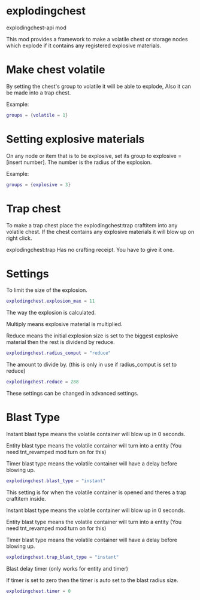 # explodingchest
explodingchest-api mod

This mod provides a framework to make a volatile chest or storage nodes which explode if it contains any registered explosive materials.

# Make chest volatile

By setting the chest's group to volatile it will be able to explode, Also it can be made into a trap chest.

Example:

``` lua
groups = {volatile = 1}
```

# Setting explosive materials

On any node or item that is to be explosive, set its group to explosive = [insert number]. The number is the radius of the explosion.


Example:

``` lua
groups = {explosive = 3}
```

# Trap chest

To make a trap chest place the explodingchest:trap craftitem into any volatile chest. If the chest contains any explosive materials it will blow up on right click.

explodingchest:trap Has no crafting receipt. You have to give it one.

# Settings

To limit the size of the explosion.

``` lua
explodingchest.explosion_max = 11
```

The way the explosion is calculated.

Multiply means explosive material is multiplied.

Reduce means the initial explosion size is set to the biggest explosive material then the rest is dividend by reduce.

``` lua
explodingchest.radius_comput = "reduce"
```

The amount to divide by. (this is only in use if radius_comput is set to reduce)

``` lua
explodingchest.reduce = 288
```

These settings can be changed in advanced settings.

# Blast Type

Instant blast type means the volatile container will blow up in 0 seconds.

Entity blast type means the volatile container will turn into a entity (You need tnt_revamped mod turn on for this)

Timer blast type means the volatile container will have a delay before blowing up.

``` lua
explodingchest.blast_type = "instant"
```

This setting is for when the volatile container is opened and theres a trap craftitem inside.

Instant blast type means the volatile container will blow up in 0 seconds.

Entity blast type means the volatile container will turn into a entity (You need tnt_revamped mod turn on for this)

Timer blast type means the volatile container will have a delay before blowing up.

``` lua
explodingchest.trap_blast_type = "instant"
```

Blast delay timer (only works for entity and timer)

If timer is set to zero then the timer is auto set to the blast radius size.

``` lua
explodingchest.timer = 0
```
